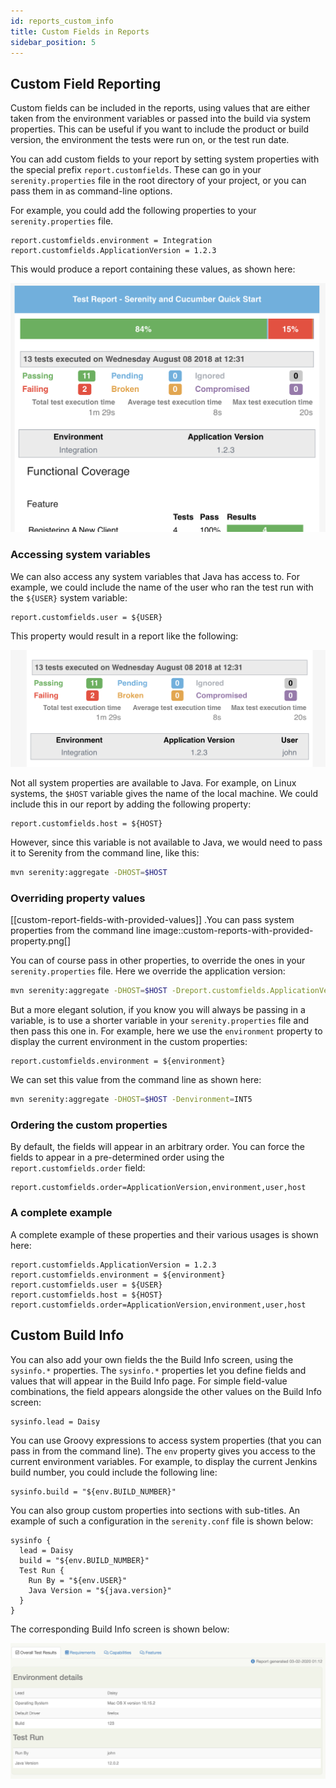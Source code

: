 ```yaml
---
id: reports_custom_info
title: Custom Fields in Reports
sidebar_position: 5
---
```

## Custom Field Reporting

Custom fields can be included in the reports, using values that are either taken from the environment variables or passed into the build via system properties. This can be useful if you want to include the product or build version, the environment the tests were run on, or the test run date.

You can add custom fields to your report by setting system properties with the special prefix `report.customfields`. These can go in your `serenity.properties` file in the root directory of your project, or you can pass them in as command-line options.

For example, you could add the following properties to your `serenity.properties` file.
```
report.customfields.environment = Integration
report.customfields.ApplicationVersion = 1.2.3
```

This would produce a report containing these values, as shown here:

![Custom fields appearing in the HTML summary report](img/custom-report-fields.png)

### Accessing system variables
We can also access any system variables that Java has access to. For example, we could include the name of the user who ran the test run with the `${USER}` system variable:

```
report.customfields.user = ${USER}
```

This property would result in a report like the following:

![Custom fields can also include system variables](img/custom-reports-including-a-system-variable.png)

Not all system properties are available to Java. For example, on Linux systems, the `$HOST` variable gives the name of the local machine. We could include this in our report by adding the following property:

```
report.customfields.host = ${HOST}
```

However, since this variable is not available to Java, we would need to pass it to Serenity from the command line, like this:

```bash
mvn serenity:aggregate -DHOST=$HOST
```

### Overriding property values

[[custom-report-fields-with-provided-values]]
.You can pass system properties from the command line
image::custom-reports-with-provided-property.png[]

You can of course pass in other properties, to override the ones in your `serenity.properties` file. Here we override the application version:

```bash
mvn serenity:aggregate -DHOST=$HOST -Dreport.customfields.ApplicationVersion=1.2.4
```
But a more elegant solution, if you know you will always be passing in a variable, is to use a shorter variable in your `serenity.properties` file and then pass this one in. For example, here we use the `environment` property to display the current environment in the custom properties:

```
report.customfields.environment = ${environment}
```

We can set this value from the command line as shown here:

```bash
mvn serenity:aggregate -DHOST=$HOST -Denvironment=INT5
```

### Ordering the custom properties

By default, the fields will appear in an arbitrary order. You can force the fields to appear in a pre-determined order using the `report.customfields.order` field:

```
report.customfields.order=ApplicationVersion,environment,user,host
```

### A complete example
A complete example of these properties and their various usages is shown here:

```
report.customfields.ApplicationVersion = 1.2.3
report.customfields.environment = ${environment}
report.customfields.user = ${USER}
report.customfields.host = ${HOST}
report.customfields.order=ApplicationVersion,environment,user,host
```

## Custom Build Info

You can also add your own fields the the Build Info screen, using the `sysinfo.*` properties.
The `sysinfo.*` properties let you define fields and values that will appear in the Build Info page. For simple field-value combinations, the field appears alongside the other values on the Build Info screen:

```
sysinfo.lead = Daisy
```

You can use Groovy expressions to access system properties (that you can pass in from the command line). The `env` property gives you access to the current environment variables. For example, to display the current Jenkins build number, you could include the following line:

```
sysinfo.build = "${env.BUILD_NUMBER}"
```

You can also group custom properties into sections with sub-titles. An example of such a configuration in the `serenity.conf` file is shown below:

```
sysinfo {
  lead = Daisy
  build = "${env.BUILD_NUMBER}"
  Test Run {
    Run By = "${env.USER}"
    Java Version = "${java.version}"
  }
}
```

The corresponding Build Info screen is shown below:

![Customised Build Info details](img/build-info.png)